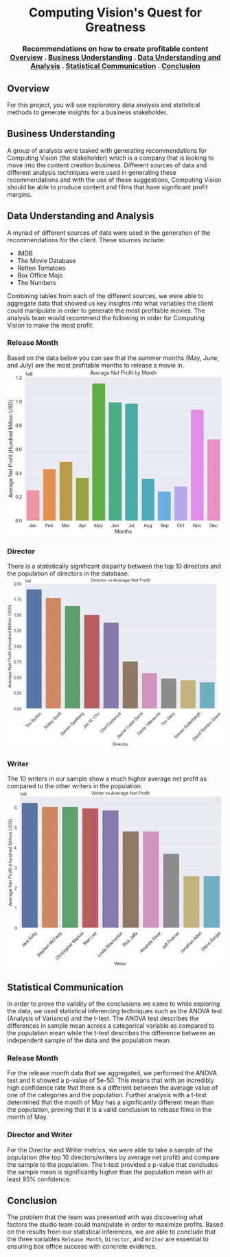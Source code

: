 <div align="center">

  <h1 align="center">Computing Vision's Quest for Greatness</h3>

  <p align="center">
    <h3 align='center'>Recommendations on how to create profitable content
    <br />
    <a href="#overview">Overview</a>
    .
    <a href="#business-understanding">Business Understanding</a>
    .
    <a href="#data-understanding-and-analysis">Data Understanding and Analysis</a>
    .
    <a href="#statistical-communication">Statistical Communication</a>
    .
    <a href="#conclusion">Conclusion</a>
  </p>
</div>


## Overview
For this project, you will use exploratory data analysis and statistical methods to generate insights for a business stakeholder.

## Business Understanding
A group of analysts were tasked with generating recommendations for Computing Vision (the stakeholder) which is a company that is looking to move into the content creation business. Different sources of data and different analysis techniques were used in generating these recommendations and with the use of these suggestions, Computing Vision should be able to produce content and films that have significant profit margins. 

## Data Understanding and Analysis
A myriad of different sources of data were used in the generation of the recommendations for the client. These sources include:
* IMDB
* The Movie Database
* Rotten Tomatoes
* Box Office Mojo
* The Numbers
<!-- end of list-->
Combining tables from each of the different sources, we were able to aggregate data that showed us key insights into what variables the client could manipulate in order to generate the most profitable movies. The analysis team would recommend the following in order for Computing Vision to make the most profit:
### Release Month
Based on the data below you can see that the summer months (May, June, and July) are the most profitable months to release a movie in.
![](images/release_month.PNG)

### Director
There is a statistically significant disparity between the top 10 directors and the population of directors in the database.
![](images/director.PNG)

### Writer
The 10 writers in our sample show a much higher average net profit as compared to the other writers in the population.
![](images/writer.PNG)


## Statistical Communication
In order to prove the validity of the conclusions we came to while exploring the data, we used statistical inferencing techniques such as the ANOVA test (Analysis of Variance) and the t-test. The ANOVA test describes the differences in sample mean across a categorical variable as compared to the population mean while the t-test describes the difference between an independent sample of the data and the population mean.

### Release Month
For the release month data that we aggregated, we performed the ANOVA test and it showed a p-value of 5e-50. This means that with an incredibly high confidence rate that there is a different between the average value of one of the categories and the population. Further analysis with a t-test determined that the month of May has a significantly different mean than the population, proving that it is a valid conclusion to release films in the month of May.

### Director and Writer
For the Director and Writer metrics, we were able to take a sample of the population (the top 10 directors/writers by average net profit) and compare the sample to the population. The t-test provided a p-value that concludes the sample mean is significantly higher than the population mean with at least 95% confidence.


## Conclusion
The problem that the team was presented with was discovering what factors the studio team could manipulate in order to maximize profits. Based on the results from our statistical inferences, we are able to conclude that the three variables `Release Month`, `Director`, and `Writer` are essential to ensuring box office success with concrete evidence. 